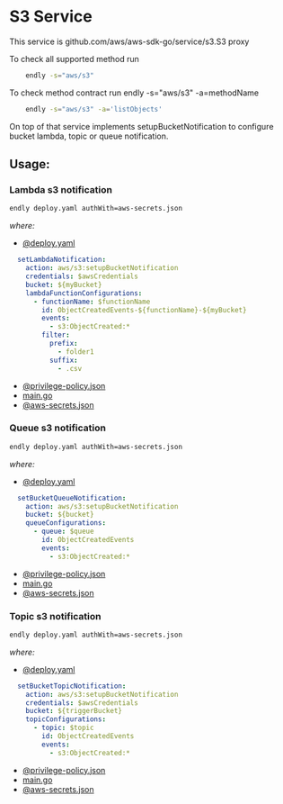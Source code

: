 # S3 Service

This service is github.com/aws/aws-sdk-go/service/s3.S3 proxy 

To check all supported method run
```bash
    endly -s="aws/s3"
```

To check method contract run endly -s="aws/s3" -a=methodName
```bash
    endly -s="aws/s3" -a='listObjects'
```



On top of that service implements setupBucketNotification to configure bucket lambda, topic or queue notification. 



## Usage:

### Lambda s3 notification

```bash
endly deploy.yaml authWith=aws-secrets.json
```

_where:_ 
- [@deploy.yaml](usage/lambda/deploy.yaml)

```yaml
  setLambdaNotification:
    action: aws/s3:setupBucketNotification
    credentials: $awsCredentials
    bucket: ${myBucket}
    lambdaFunctionConfigurations:
      - functionName: $functionName
        id: ObjectCreatedEvents-${functionName}-${myBucket}
        events:
          - s3:ObjectCreated:*
        filter:
          prefix:
            - folder1
          suffix:
            - .csv

```
- [@privilege-policy.json](usage/lambda/privilege-policy.json)
- [main.go](usage/lambda/main.go)
- [@aws-secrets.json](usage/lambda/aws-secrets.json) 


### Queue s3 notification


```bash
endly deploy.yaml authWith=aws-secrets.json
```

_where:_ 
- [@deploy.yaml](usage/sqs/deploy.yaml)

```yaml
  setBucketQueueNotification:
    action: aws/s3:setupBucketNotification
    bucket: ${bucket}
    queueConfigurations:
      - queue: $queue
        id: ObjectCreatedEvents
        events:
          - s3:ObjectCreated:*
```

- [@privilege-policy.json](usage/sqs/privilege-policy.json)
- [main.go](usage/sqs/main.go)
- [@aws-secrets.json](usage/sqs/aws-secrets.json)



### Topic s3 notification


```bash
endly deploy.yaml authWith=aws-secrets.json
```

_where:_ 
- [@deploy.yaml](usage/sqs/deploy.yaml)

```yaml
  setBucketTopicNotification:
    action: aws/s3:setupBucketNotification
    credentials: $awsCredentials
    bucket: ${triggerBucket}
    topicConfigurations:
      - topic: $topic
        id: ObjectCreatedEvents
        events:
          - s3:ObjectCreated:*

```

- [@privilege-policy.json](usage/sqs/privilege-policy.json)
- [main.go](usage/sqs/main.go)
- [@aws-secrets.json](usage/sqs/aws-secrets.json)
